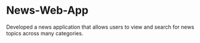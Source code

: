 # News-Web-App
Developed a news application that allows users to view and search for news topics across many categories.
